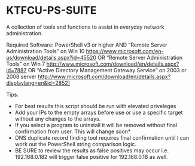 # KTFCU-PS-SUITE
A collection of tools and functions to assist in everyday network administration.

Required Software:
		PowerShell v3 or higher
	AND
		“Remote Server Administration Tools” on Win 10 https://www.microsoft.com/en-us/download/details.aspx?id=45520
	OR
		“Remote Server Administration Tools” on Win 7 http://www.microsoft.com/download/en/details.aspx?id=7887
	OR
		“Active Directory Management Gateway Service” on 2003 or 2008 server http://www.microsoft.com/download/en/details.aspx?displaylang=en&id=2852]
	
Tips:
- For best results this script should be run with elevated priveleges
- Add your IPs to the empty arrays before use or use a specific target without any changes to the arrays.
- If you select a program to uninstall it will be removed without final confirmation from user. This will change soon*
- DNS duplicate record finding tool requires final confirmation until I can work out the PowerShell string comparison logic.
- BE SURE to review the results as false positives may occur i.e. 192.168.0.182 will trigger false positive for 192.168.0.18 as well.
